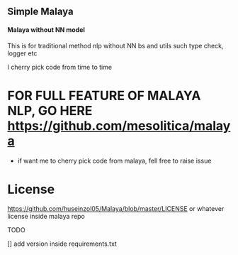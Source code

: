 ## Simple Malaya

#### Malaya without NN model

This is for traditional method nlp without NN bs and utils such type check, logger etc

I cherry pick code from time to time

# FOR FULL FEATURE OF MALAYA NLP, GO HERE https://github.com/mesolitica/malaya

- if want me to cherry pick code from malaya, fell free to raise issue

# License

https://github.com/huseinzol05/Malaya/blob/master/LICENSE or whatever license inside malaya repo

TODO

[] add version inside requirements.txt